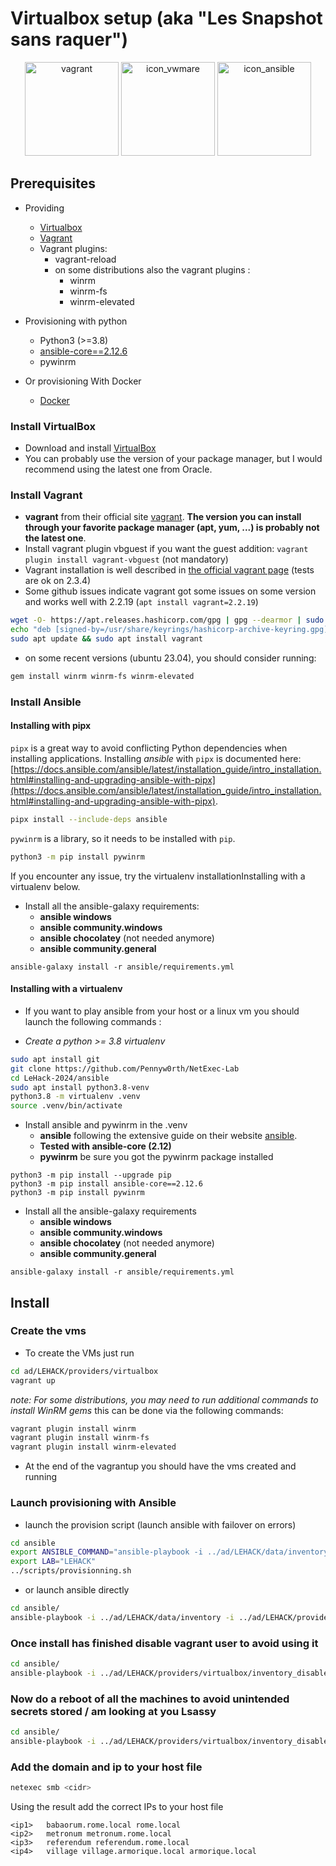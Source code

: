 # Virtualbox setup (aka "Les Snapshot sans raquer")

<div align="center">
  <img alt="vagrant" width="150" height="150" src="./img/icon_vagrant.png">
  <img alt="icon_vwmare" width="150"  height="150" src="./img/icon_virtualbox.png">
  <img alt="icon_ansible" width="150"  height="150" src="./img/icon_ansible.png">
</div>

## Prerequisites

- Providing
  - [Virtualbox](https://www.oracle.com/virtualization/technologies/vm/downloads/virtualbox-downloads.html)
  - [Vagrant](https://developer.hashicorp.com/vagrant/docs)
  - Vagrant plugins:
    - vagrant-reload
    - on some distributions also the vagrant plugins :
      - winrm
      - winrm-fs
      - winrm-elevated

- Provisioning with python
  - Python3 (>=3.8)
  - [ansible-core==2.12.6](https://docs.ansible.com/ansible/latest/index.html)
  - pywinrm

- Or provisioning With Docker
  - [Docker](https://www.docker.com/)


### Install VirtualBox

- Download and install [VirtualBox](https://www.oracle.com/virtualization/technologies/vm/downloads/virtualbox-downloads.html)
- You can probably use the version of your package manager, but I would recommend using the latest one from Oracle.

### Install Vagrant

- **vagrant** from their official site [vagrant](https://developer.hashicorp.com/vagrant/downloads). __The version you can install through your favorite package manager (apt, yum, ...) is probably not the latest one__.
- Install vagrant plugin vbguest if you want the guest addition: `vagrant plugin install vagrant-vbguest` (not mandatory)
- Vagrant installation is well described in [the official vagrant page](https://developer.hashicorp.com/vagrant/downloads) (tests are ok on 2.3.4)
- Some github issues indicate vagrant got some issues on some version and works well with 2.2.19 (`apt install vagrant=2.2.19`)

```bash
wget -O- https://apt.releases.hashicorp.com/gpg | gpg --dearmor | sudo tee /usr/share/keyrings/hashicorp-archive-keyring.gpg
echo "deb [signed-by=/usr/share/keyrings/hashicorp-archive-keyring.gpg] https://apt.releases.hashicorp.com $(lsb_release -cs) main" | sudo tee /etc/apt/sources.list.d/hashicorp.list
sudo apt update && sudo apt install vagrant
```

- on some recent versions (ubuntu 23.04), you should consider running:
```bash
gem install winrm winrm-fs winrm-elevated
```

### Install Ansible

#### Installing with pipx

`pipx` is a great way to avoid conflicting Python dependencies when installing applications.
Installing _ansible_ with `pipx` is documented here: [https://docs.ansible.com/ansible/latest/installation_guide/intro_installation.html#installing-and-upgrading-ansible-with-pipx](https://docs.ansible.com/ansible/latest/installation_guide/intro_installation.html#installing-and-upgrading-ansible-with-pipx).

```bash
pipx install --include-deps ansible
```

`pywinrm` is a library, so it needs to be installed with `pip`.

```bash
python3 -m pip install pywinrm
```
If you encounter any issue, try the virtualenv installationInstalling with a virtualenv below.


- Install all the ansible-galaxy requirements:
  - **ansible windows**
  - **ansible community.windows**
  - **ansible chocolatey** (not needed anymore)
  - **ansible community.general**
```
ansible-galaxy install -r ansible/requirements.yml
```

#### Installing with a virtualenv

- If you want to play ansible from your host or a linux vm you should launch the following commands :

- *Create a python >= 3.8 virtualenv*

```bash
sudo apt install git
git clone https://github.com/Pennyw0rth/NetExec-Lab
cd LeHack-2024/ansible
sudo apt install python3.8-venv
python3.8 -m virtualenv .venv
source .venv/bin/activate
```

- Install ansible and pywinrm in the .venv
  - **ansible** following the extensive guide on their website [ansible](https://docs.ansible.com/ansible/latest/installation_guide/intro_installation.html).
  - **Tested with ansible-core (2.12)**
  - **pywinrm** be sure you got the pywinrm package installed

```
python3 -m pip install --upgrade pip
python3 -m pip install ansible-core==2.12.6
python3 -m pip install pywinrm
```

- Install all the ansible-galaxy requirements
  - **ansible windows**
  - **ansible community.windows**
  - **ansible chocolatey** (not needed anymore)
  - **ansible community.general**
```
ansible-galaxy install -r ansible/requirements.yml
```

## Install

### Create the vms

- To create the VMs just run 

```bash
cd ad/LEHACK/providers/virtualbox
vagrant up
```
*note: For some distributions, you may need to run additional commands to install WinRM gems* this can be done via the following commands:

```bash
vagrant plugin install winrm
vagrant plugin install winrm-fs
vagrant plugin install winrm-elevated
```

- At the end of the vagrantup you should have the vms created and running
### Launch provisioning with Ansible

- launch the provision script (launch ansible with failover on errors)

```bash
cd ansible
export ANSIBLE_COMMAND="ansible-playbook -i ../ad/LEHACK/data/inventory -i ../ad/LEHACK/providers/virtualbox/inventory"
export LAB="LEHACK"
../scripts/provisionning.sh
```

- or launch ansible directly

```bash
cd ansible/
ansible-playbook -i ../ad/LEHACK/data/inventory -i ../ad/LEHACK/providers/virtualbox/inventory main.yml
```
### Once install has finished disable vagrant user to avoid using it

```bash
cd ansible/
ansible-playbook -i ../ad/LEHACK/providers/virtualbox/inventory_disablevagrant disable_vagrant.yml
```

### Now do a reboot of all the machines to avoid unintended secrets stored / am looking at you Lsassy

```bash
cd ansible/
ansible-playbook -i ../ad/LEHACK/providers/virtualbox/inventory_disablevagrant reboot.yml
```

### Add the domain and ip to your host file

```bash
netexec smb <cidr>
```

Using the result add the correct IPs to your host file

```
<ip1>	babaorum.rome.local rome.local
<ip2>	metronum metronum.rome.local
<ip3>	referendum referendum.rome.local
<ip4>	village village.armorique.local armorique.local
```
